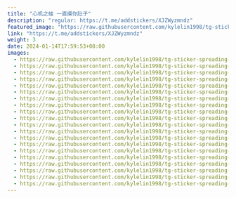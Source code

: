 ```yaml
---
title: "心机之蛙 一直摸你肚子"
description: "regular: https://t.me/addstickers/XJZWyzmndz"
featured_image: "https://raw.githubusercontent.com/kylelin1998/tg-sticker-spreading-worldwide-images/main/img/05098267-5bc8-4ec0-bdc8-89fd682d5e07.jpg"
link: "https://t.me/addstickers/XJZWyzmndz"
weight: 3
date: 2024-01-14T17:59:53+08:00
images:
  - https://raw.githubusercontent.com/kylelin1998/tg-sticker-spreading-worldwide-images/main/img/05098267-5bc8-4ec0-bdc8-89fd682d5e07.jpg
  - https://raw.githubusercontent.com/kylelin1998/tg-sticker-spreading-worldwide-images/main/img/3d33b6a3-86a3-4c10-9a22-ddc3d8d8417f.jpg
  - https://raw.githubusercontent.com/kylelin1998/tg-sticker-spreading-worldwide-images/main/img/920f3f4f-d1d7-4b32-b445-96a3d0b1ca34.jpg
  - https://raw.githubusercontent.com/kylelin1998/tg-sticker-spreading-worldwide-images/main/img/53f16f2a-fcea-41e3-b80f-10122973d93b.jpg
  - https://raw.githubusercontent.com/kylelin1998/tg-sticker-spreading-worldwide-images/main/img/1b105dbb-2c1b-46d7-a97b-55148e7c4b3c.jpg
  - https://raw.githubusercontent.com/kylelin1998/tg-sticker-spreading-worldwide-images/main/img/ca68c2df-3e84-4673-8d44-064e72048c76.jpg
  - https://raw.githubusercontent.com/kylelin1998/tg-sticker-spreading-worldwide-images/main/img/1746bd16-f737-4c85-970d-603c98ae9f18.jpg
  - https://raw.githubusercontent.com/kylelin1998/tg-sticker-spreading-worldwide-images/main/img/bf45f4ea-d433-4d5d-b0a2-3add7308368f.jpg
  - https://raw.githubusercontent.com/kylelin1998/tg-sticker-spreading-worldwide-images/main/img/f38f54bf-6429-40a5-a0e9-b174fea77405.jpg
  - https://raw.githubusercontent.com/kylelin1998/tg-sticker-spreading-worldwide-images/main/img/828b9213-a908-4022-813a-d3274366cacb.jpg
  - https://raw.githubusercontent.com/kylelin1998/tg-sticker-spreading-worldwide-images/main/img/25e4cf66-336a-420d-9eca-f6c2c0373166.jpg
  - https://raw.githubusercontent.com/kylelin1998/tg-sticker-spreading-worldwide-images/main/img/7db85320-f2ba-403d-8cb6-812162ad675f.jpg
  - https://raw.githubusercontent.com/kylelin1998/tg-sticker-spreading-worldwide-images/main/img/6840c4b8-1eac-4ab0-8ffe-af02d42d0cfd.jpg
  - https://raw.githubusercontent.com/kylelin1998/tg-sticker-spreading-worldwide-images/main/img/e6770414-cc84-420c-b61b-227113e8ff07.jpg
  - https://raw.githubusercontent.com/kylelin1998/tg-sticker-spreading-worldwide-images/main/img/3dd89319-dcf7-4877-9e8b-1fcef913299f.jpg
  - https://raw.githubusercontent.com/kylelin1998/tg-sticker-spreading-worldwide-images/main/img/57c5a0f1-e272-4703-a156-535d0a4a1acb.jpg
  - https://raw.githubusercontent.com/kylelin1998/tg-sticker-spreading-worldwide-images/main/img/58d276c0-fdc3-40e8-abb0-356a89191d69.jpg
  - https://raw.githubusercontent.com/kylelin1998/tg-sticker-spreading-worldwide-images/main/img/fcb5d618-786b-47c3-98a3-f41bc2a242cd.jpg
  - https://raw.githubusercontent.com/kylelin1998/tg-sticker-spreading-worldwide-images/main/img/850e4a20-92d8-4cbf-a4c9-fe0ccb895f09.jpg
  - https://raw.githubusercontent.com/kylelin1998/tg-sticker-spreading-worldwide-images/main/img/6b0d55f7-c6d2-490f-b548-e7ede7d3e9f0.jpg
---
```

